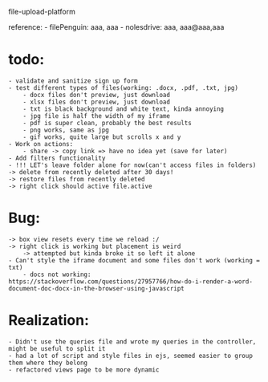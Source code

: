 file-upload-platform

reference:
    - filePenguin: aaa, aaa
    - nolesdrive: aaa, aaa@aaa,aaa
# todo:
    - validate and sanitize sign up form
    - test different types of files(working: .docx, .pdf, .txt, jpg)
        - docx files don't preview, just download
        - xlsx files don't preview, just download 
        - txt is black background and white text, kinda annoying
        - jpg file is half the width of my iframe
        - pdf is super clean, probably the best results
        - png works, same as jpg
        - gif works, quite large but scrolls x and y
    - Work on actions:
        - share -> copy link => have no idea yet (save for later)
    - Add filters functionality
    - !!! LET's leave folder alone for now(can't access files in folders)
    -> delete from recently deleted after 30 days!
    -> restore files from recently deleted
    -> right click should active file.active 
# Bug: 
    -> box view resets every time we reload :/
    -> right click is working but placement is weird
        -> attempted but kinda broke it so left it alone
    - Can't style the iframe document and some files don't work (working = txt)
        - docs not working: https://stackoverflow.com/questions/27957766/how-do-i-render-a-word-document-doc-docx-in-the-browser-using-javascript

# Realization:
    - Didn't use the queries file and wrote my queries in the controller, might be useful to split it
    - had a lot of script and style files in ejs, seemed easier to group them where they belong
    - refactored views page to be more dynamic
